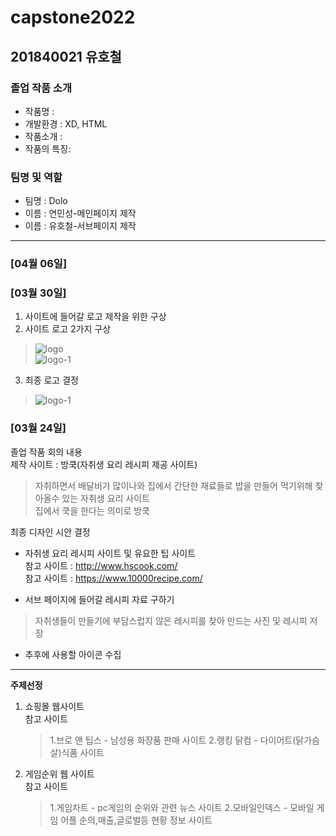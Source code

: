 # capstone2022
## 201840021 유호철
### 졸업 작품 소개
- 작품명 : 
- 개발환경 : XD, HTML
- 작품소개 :
- 작품의 특징: 

### 팀명 및 역할
- 팀명 : Dolo
- 이름 : 연민성-메인페이지 제작
- 이름 : 유호철-서브페이지 제작 
<hr>

### [04월 06일]

### [03월 30일]

1. 사이트에 들어갈 로고 제작을 위한 구상
2. 사이트 로고 2가지 구상
> ![logo](https://user-images.githubusercontent.com/89890434/161749268-946706f3-c8c5-4546-9c5c-aaf02561e5b0.png)   
  ![logo-1](https://user-images.githubusercontent.com/89890434/161749274-082a53dd-7457-4182-a964-d40c902edeac.png)
3. 최종 로고 결정
> ![logo-1](https://user-images.githubusercontent.com/89890434/161749274-082a53dd-7457-4182-a964-d40c902edeac.png)


### [03월 24일]
졸업 작품 회의 내용   
제작 사이트 : 방쿡(자취생 요리 레시피 제공 사이트)
> 자취하면서 배달비가 많이나와 집에서 간단한 재료들로 밥을 만들어 먹기위해 찾아올수 있는 자취생 요리 사이트   
집에서 쿡을 한다는 의미로 방쿡

최종 디자인 시안 결정
* 자취생 요리 레시피 사이트 및 유요한 팁 사이트   
참고 사이트 : http://www.hscook.com/   
참고 사이트 : https://www.10000recipe.com/

- 서브 페이지에 들어갈 레시피 자료 구하기
> 자취생들이 만들기에 부담스럽지 않은 레시피를 찾아 만드는 사진 및 레시피 저장
 
- 추후에 사용할 아이콘 수집

<hr>

<b>주제선정</b>
1. 쇼핑몰 웹사이트   
  참고 사이트   
   > 1.브로 앤 팁스 - 남성용 화장품 판매 사이트
   > 2.랭킹 닭컴 - 다이어트(닭가슴살)식품 사이트
2. 게임순위 웹 사이트   
  참고 사이트   
   > 1.게임차트 - pc게임의 순위와 관련 뉴스 사이트
   > 2.모바일인덱스 - 모바일 게임 어플 순의,매출,글로벌등 현황 정보 사이트
